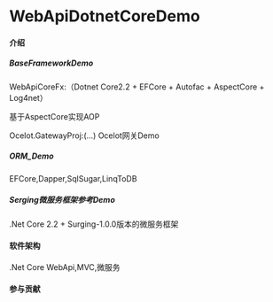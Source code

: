 # WebApiDotnetCoreDemo

#### 介绍

##### BaseFrameworkDemo
WebApiCoreFx:（Dotnet Core2.2 + EFCore + Autofac + AspectCore + Log4net）

基于AspectCore实现AOP

Ocelot.GatewayProj:(...)
Ocelot网关Demo

##### ORM_Demo
EFCore,Dapper,SqlSugar,LinqToDB

##### Serging微服务框架参考Demo
.Net Core 2.2 + Surging-1.0.0版本的微服务框架

#### 软件架构
.Net Core WebApi,MVC,微服务

#### 参与贡献
